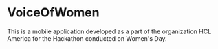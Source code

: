 # VoiceOfWomen
This is a mobile application developed as a part of the organization HCL America for the Hackathon conducted on Women's Day.
